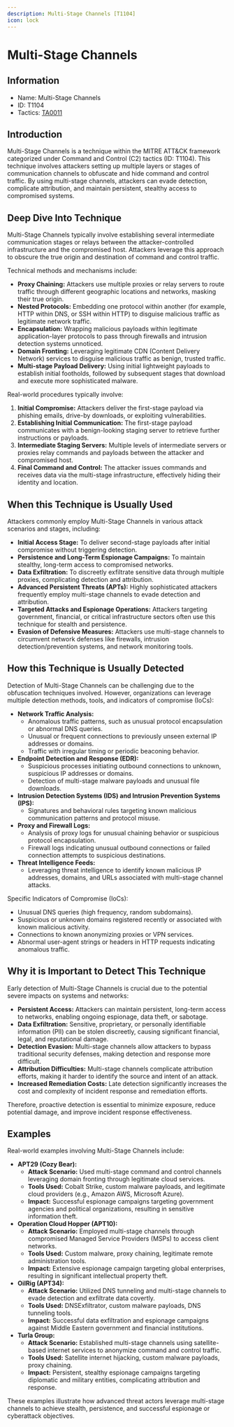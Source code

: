 ```yaml
---
description: Multi-Stage Channels [T1104]
icon: lock
---
```


# Multi-Stage Channels

## Information

* Name: Multi-Stage Channels
* ID: T1104
* Tactics: [TA0011](./)

## Introduction

Multi-Stage Channels is a technique within the MITRE ATT\&CK framework categorized under Command and Control (C2) tactics (ID: T1104). This technique involves attackers setting up multiple layers or stages of communication channels to obfuscate and hide command and control traffic. By using multi-stage channels, attackers can evade detection, complicate attribution, and maintain persistent, stealthy access to compromised systems.

## Deep Dive Into Technique

Multi-Stage Channels typically involve establishing several intermediate communication stages or relays between the attacker-controlled infrastructure and the compromised host. Attackers leverage this approach to obscure the true origin and destination of command and control traffic.

Technical methods and mechanisms include:

* **Proxy Chaining:** Attackers use multiple proxies or relay servers to route traffic through different geographic locations and networks, masking their true origin.
* **Nested Protocols:** Embedding one protocol within another (for example, HTTP within DNS, or SSH within HTTP) to disguise malicious traffic as legitimate network traffic.
* **Encapsulation:** Wrapping malicious payloads within legitimate application-layer protocols to pass through firewalls and intrusion detection systems unnoticed.
* **Domain Fronting:** Leveraging legitimate CDN (Content Delivery Network) services to disguise malicious traffic as benign, trusted traffic.
* **Multi-stage Payload Delivery:** Using initial lightweight payloads to establish initial footholds, followed by subsequent stages that download and execute more sophisticated malware.

Real-world procedures typically involve:

1. **Initial Compromise:** Attackers deliver the first-stage payload via phishing emails, drive-by downloads, or exploiting vulnerabilities.
2. **Establishing Initial Communication:** The first-stage payload communicates with a benign-looking staging server to retrieve further instructions or payloads.
3. **Intermediate Staging Servers:** Multiple levels of intermediate servers or proxies relay commands and payloads between the attacker and compromised host.
4. **Final Command and Control:** The attacker issues commands and receives data via the multi-stage infrastructure, effectively hiding their identity and location.

## When this Technique is Usually Used

Attackers commonly employ Multi-Stage Channels in various attack scenarios and stages, including:

* **Initial Access Stage:** To deliver second-stage payloads after initial compromise without triggering detection.
* **Persistence and Long-Term Espionage Campaigns:** To maintain stealthy, long-term access to compromised networks.
* **Data Exfiltration:** To discreetly exfiltrate sensitive data through multiple proxies, complicating detection and attribution.
* **Advanced Persistent Threats (APTs):** Highly sophisticated attackers frequently employ multi-stage channels to evade detection and attribution.
* **Targeted Attacks and Espionage Operations:** Attackers targeting government, financial, or critical infrastructure sectors often use this technique for stealth and persistence.
* **Evasion of Defensive Measures:** Attackers use multi-stage channels to circumvent network defenses like firewalls, intrusion detection/prevention systems, and network monitoring tools.

## How this Technique is Usually Detected

Detection of Multi-Stage Channels can be challenging due to the obfuscation techniques involved. However, organizations can leverage multiple detection methods, tools, and indicators of compromise (IoCs):

* **Network Traffic Analysis:**
  * Anomalous traffic patterns, such as unusual protocol encapsulation or abnormal DNS queries.
  * Unusual or frequent connections to previously unseen external IP addresses or domains.
  * Traffic with irregular timing or periodic beaconing behavior.
* **Endpoint Detection and Response (EDR):**
  * Suspicious processes initiating outbound connections to unknown, suspicious IP addresses or domains.
  * Detection of multi-stage malware payloads and unusual file downloads.
* **Intrusion Detection Systems (IDS) and Intrusion Prevention Systems (IPS):**
  * Signatures and behavioral rules targeting known malicious communication patterns and protocol misuse.
* **Proxy and Firewall Logs:**
  * Analysis of proxy logs for unusual chaining behavior or suspicious protocol encapsulation.
  * Firewall logs indicating unusual outbound connections or failed connection attempts to suspicious destinations.
* **Threat Intelligence Feeds:**
  * Leveraging threat intelligence to identify known malicious IP addresses, domains, and URLs associated with multi-stage channel attacks.

Specific Indicators of Compromise (IoCs):

* Unusual DNS queries (high frequency, random subdomains).
* Suspicious or unknown domains registered recently or associated with known malicious activity.
* Connections to known anonymizing proxies or VPN services.
* Abnormal user-agent strings or headers in HTTP requests indicating anomalous traffic.

## Why it is Important to Detect This Technique

Early detection of Multi-Stage Channels is crucial due to the potential severe impacts on systems and networks:

* **Persistent Access:** Attackers can maintain persistent, long-term access to networks, enabling ongoing espionage, data theft, or sabotage.
* **Data Exfiltration:** Sensitive, proprietary, or personally identifiable information (PII) can be stolen discreetly, causing significant financial, legal, and reputational damage.
* **Detection Evasion:** Multi-stage channels allow attackers to bypass traditional security defenses, making detection and response more difficult.
* **Attribution Difficulties:** Multi-stage channels complicate attribution efforts, making it harder to identify the source and intent of an attack.
* **Increased Remediation Costs:** Late detection significantly increases the cost and complexity of incident response and remediation efforts.

Therefore, proactive detection is essential to minimize exposure, reduce potential damage, and improve incident response effectiveness.

## Examples

Real-world examples involving Multi-Stage Channels include:

* **APT29 (Cozy Bear):**
  * **Attack Scenario:** Used multi-stage command and control channels leveraging domain fronting through legitimate cloud services.
  * **Tools Used:** Cobalt Strike, custom malware payloads, and legitimate cloud providers (e.g., Amazon AWS, Microsoft Azure).
  * **Impact:** Successful espionage campaigns targeting government agencies and political organizations, resulting in sensitive information theft.
* **Operation Cloud Hopper (APT10):**
  * **Attack Scenario:** Employed multi-stage channels through compromised Managed Service Providers (MSPs) to access client networks.
  * **Tools Used:** Custom malware, proxy chaining, legitimate remote administration tools.
  * **Impact:** Extensive espionage campaign targeting global enterprises, resulting in significant intellectual property theft.
* **OilRig (APT34):**
  * **Attack Scenario:** Utilized DNS tunneling and multi-stage channels to evade detection and exfiltrate data covertly.
  * **Tools Used:** DNSExfiltrator, custom malware payloads, DNS tunneling tools.
  * **Impact:** Successful data exfiltration and espionage campaigns against Middle Eastern government and financial institutions.
* **Turla Group:**
  * **Attack Scenario:** Established multi-stage channels using satellite-based internet services to anonymize command and control traffic.
  * **Tools Used:** Satellite internet hijacking, custom malware payloads, proxy chaining.
  * **Impact:** Persistent, stealthy espionage campaigns targeting diplomatic and military entities, complicating attribution and response.

These examples illustrate how advanced threat actors leverage multi-stage channels to achieve stealth, persistence, and successful espionage or cyberattack objectives.
